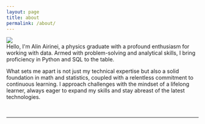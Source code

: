 ```yaml
---
layout: page
title: about
permalink: /about/
---
```


<img class="col one right" src="/img/prof_pic.jpg">

<br/>
Hello, I'm Alin Airinei, a physics graduate with a profound enthusiasm for working with data. Armed with problem-solving and analytical skills, I bring proficiency in Python and SQL to the table.

What sets me apart is not just my technical expertise but also a solid foundation in math and statistics, coupled with a relentless commitment to continuous learning. I approach challenges with the mindset of a lifelong learner, always eager to expand my skills and stay abreast of the latest technologies.


<br/>
<hr/>
<br/>
<span class="contacticon center">
	<a href="mailto:alin.airinei924@gmail.com"><i class="fa-sharp fa-solid fa-circle-envelope"></i></a>
	<a href="https://github.com/Al-1n" target="_blank"><i class="fa-brands fa-github"></i></a>
	<a href="https://www.linkedin.com/in/alin-airinei/" target="_blank"><i class="fa fa-linkedin-square"></i></a>	
</span>



